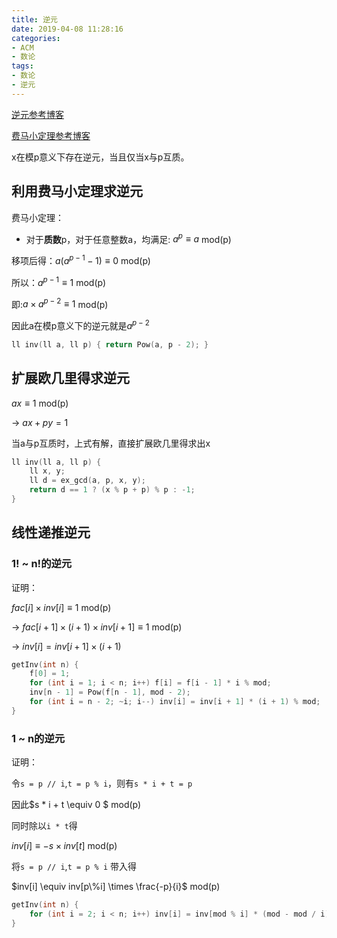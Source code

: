 ```yaml
---
title: 逆元
date: 2019-04-08 11:28:16
categories:
- ACM
- 数论
tags:
- 数论
- 逆元
---
```


[逆元参考博客](https://www.cnblogs.com/Judge/p/9383034.html)

[费马小定理参考博客](https://www.cnblogs.com/zylAK/p/9569668.html)

x在模p意义下存在逆元，当且仅当x与p互质。

<!--more-->

## 利用费马小定理求逆元
费马小定理：

- 对于**质数**p，对于任意整数a，均满足: $a^p \equiv a$ mod(p) 

移项后得：$a(a^{p-1} - 1) \equiv 0$ mod(p)

所以：$a^{p-1} \equiv 1$ mod(p)

即:$a \times a^{p-2} \equiv 1$ mod(p)

因此a在模p意义下的逆元就是$a^{p-2}$

```cpp
ll inv(ll a, ll p) { return Pow(a, p - 2); }
```

## 扩展欧几里得求逆元
$ax \equiv 1$ mod(p)

-> $ax + py = 1$

当a与p互质时，上式有解，直接扩展欧几里得求出x

```cpp
ll inv(ll a, ll p) {
    ll x, y;
    ll d = ex_gcd(a, p, x, y);
    return d == 1 ? (x % p + p) % p : -1;
}
```
## 线性递推逆元

### 1! ~ n!的逆元
证明：

$fac[i] \times inv[i] \equiv 1$ mod(p)

-> $fac[i+1] \times (i+1) \times inv[i+1] \equiv 1$ mod(p)

-> $inv[i] = inv[i+1] \times (i+1)$ 

```cpp
getInv(int n) {
    f[0] = 1;
    for (int i = 1; i < n; i++) f[i] = f[i - 1] * i % mod;
    inv[n - 1] = Pow(f[n - 1], mod - 2);
    for (int i = n - 2; ~i; i--) inv[i] = inv[i + 1] * (i + 1) % mod;
}
```

### 1 ~ n的逆元
证明：

令`s = p // i`,`t = p % i`，则有`s * i + t = p`

因此$s * i + t \equiv 0 $ mod(p)

同时除以`i * t`得

$inv[i] \equiv -s \times inv[t]$ mod(p)

将`s = p // i`,`t = p % i` 带入得

$inv[i] \equiv inv[p\%i] \times \frac{-p}{i}$ mod(p)

```cpp
getInv(int n) {
    for (int i = 2; i < n; i++) inv[i] = inv[mod % i] * (mod - mod / i) % mod;
}
```